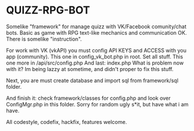 # QUIZZ-RPG-BOT
Somelike "framework" for manage quizz with VK/Facebook comunity/chat bots. Basic as game with RPG text-like mechanics and communication
OK. There is somelike "instruction".

For work with VK (vkAPI) you must config API KEYS and ACCESS with you app (community).
This one in config_vk_bot.php in root. Set all stuff.
This one more in /api/src/config.php
And last: index.php
What is problem now with it? Im being lazzy at sometime, and didn't proper to fix this stuff.

Next, you are must create database and import sql from framework/sql folder.

And finish it: check framework/classes for config.php and look over ConfigMgr.php in this folder.
Sorry for random ugly s*it, but have what i am have.

All codestyle, codefix, hackfix, features welcome.
